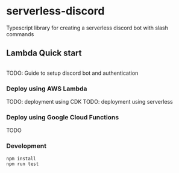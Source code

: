 # serverless-discord

Typescript library for creating a serverless discord bot with slash commands

## Lambda Quick start

```
```

TODO: Guide to setup discord bot and authentication

### Deploy using AWS Lambda

TODO: deployment using CDK
TODO: deployment using serverless

### Deploy using Google Cloud Functions

TODO

### Development

```
npm install
npm run test
```